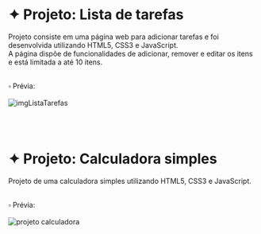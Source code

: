 # ✦ Projeto: Lista de tarefas
Projeto consiste em uma página web para adicionar tarefas e foi desenvolvida utilizando HTML5, CSS3 e JavaScript.<br> A página dispõe de funcionalidades de adicionar, remover e editar os itens e está limitada a até 10 itens.<br><br>

▫️ Prévia:
<br><br>
![imgListaTarefas](https://github.com/user-attachments/assets/d751f3fa-cd9d-4120-bce6-efe6cebfe4d9)

<br><br>
# ✦ Projeto: Calculadora simples
Projeto de uma calculadora simples utilizando HTML5, CSS3 e JavaScript.<br><br>

▫️ Prévia:
<br><br>
![projeto calculadora](https://user-images.githubusercontent.com/91039376/175075572-2609a42c-ae72-450a-9102-c65a14fb58c0.png)
